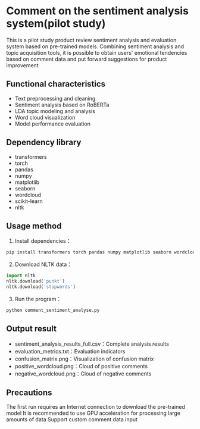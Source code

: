 # Comment on the sentiment analysis system(pilot study)

This is a pilot study product review sentiment analysis and evaluation system based on pre-trained models. Combining sentiment analysis and topic acquisition tools, it is possible to obtain users' emotional tendencies based on comment data and put forward suggestions for product improvement

## Functional characteristics

- Text preprocessing and cleaning
- Sentiment analysis based on RoBERTa
- LDA topic modeling and analysis
- Word cloud visualization
- Model performance evaluation

## Dependency library

- transformers
- torch
- pandas
- numpy
- matplotlib
- seaborn
- wordcloud
- scikit-learn
- nltk

## Usage method

1. Install dependencies：
```bash
pip install transformers torch pandas numpy matplotlib seaborn wordcloud scikit-learn nltk
```

2. Download NLTK data：
```python
import nltk
nltk.download('punkt')
nltk.download('stopwords')
```

3. Run the program：
```bash
python comment_sentiment_analyse.py
```

## Output result

- sentiment_analysis_results_full.csv：Complete analysis results
- evaluation_metrics.txt：Evaluation indicators
- confusion_matrix.png：Visualization of confusion matrix
- positive_wordcloud.png：Cloud of positive comments
- negative_wordcloud.png：Cloud of negative comments

## Precautions

The first run requires an Internet connection to download the pre-trained model
It is recommended to use GPU acceleration for processing large amounts of data
Support custom comment data input
